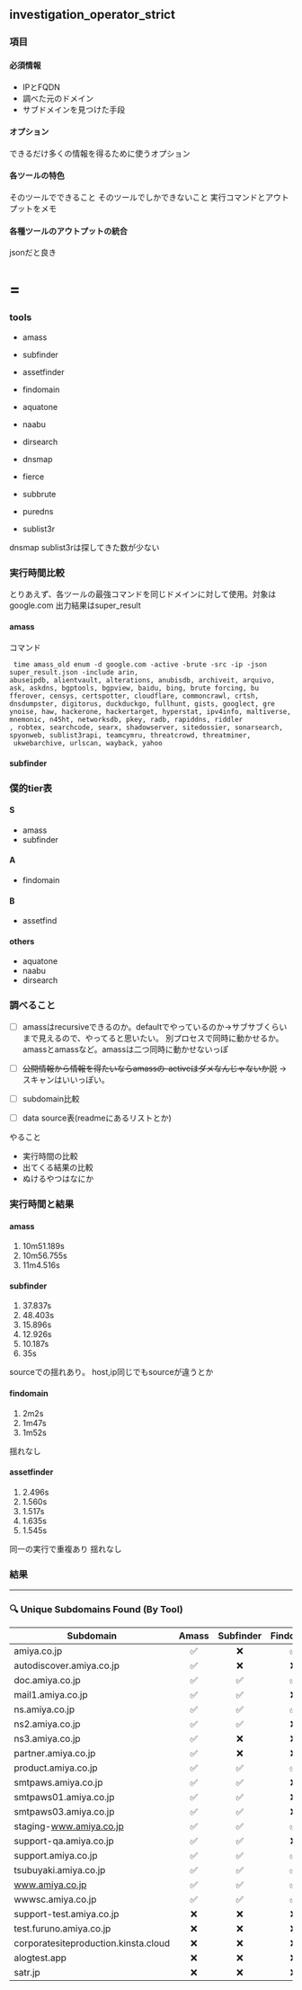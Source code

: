 ## investigation_operator_strict

### 項目
#### 必須情報
- IPとFQDN
- 調べた元のドメイン
- サブドメインを見つけた手段
#### オプション
できるだけ多くの情報を得るために使うオプション
#### 各ツールの特色
そのツールでできること
そのツールでしかできないこと
実行コマンドとアウトプットをメモ
#### 各種ツールのアウトプットの統合
jsonだと良き

=
=
### tools
- amass
- subfinder
- assetfinder
- findomain
- aquatone
- naabu
- dirsearch



- dnsmap
- fierce
- subbrute
- puredns
- sublist3r

dnsmap sublist3rは探してきた数が少ない



### 実行時間比較
とりあえず、各ツールの最強コマンドを同じドメインに対して使用。対象はgoogle.com
出力結果はsuper_result

#### amass
コマンド
```
 time amass_old enum -d google.com -active -brute -src -ip -json super_result.json -include arin,
abuseipdb, alientvault, alterations, anubisdb, archiveit, arquivo, ask, askdns, bgptools, bgpview, baidu, bing, brute forcing, bu
fferover, censys, certspotter, cloudflare, commoncrawl, crtsh, dnsdumpster, digitorus, duckduckgo, fullhunt, gists, googlect, gre
ynoise, haw, hackerone, hackertarget, hyperstat, ipv4info, maltiverse, mnemonic, n45ht, networksdb, pkey, radb, rapiddns, riddler
, robtex, searchcode, searx, shadowserver, sitedossier, sonarsearch, spyonweb, sublist3rapi, teamcymru, threatcrowd, threatminer,
 ukwebarchive, urlscan, wayback, yahoo
```

#### subfinder




### 僕的tier表

#### S
- amass
- subfinder
#### A
- findomain
#### B
- assetfind

#### others
- aquatone
- naabu
- dirsearch


### 調べること
- [ ] amassはrecursiveできるのか。defaultでやっているのか->サブサブくらいまで見えるので、やってると思いたい。
別プロセスで同時に動かせるか。amassとamassなど。amassは二つ同時に動かせないっぽ

- [ ] ~~公開情報から情報を得たいならamassの-activeはダメなんじゃないか説~~ -> スキャンはいいっぽい。

- [ ] subdomain比較
- [ ] data source表(readmeにあるリストとか)

やること
- 実行時間の比較
- 出てくる結果の比較
- ぬけるやつはなにか



### 実行時間と結果
#### amass
1. 10m51.189s
2. 10m56.755s
3. 11m4.516s


#### subfinder
1. 37.837s
2. 48.403s
3. 15.896s
4. 12.926s
5. 10.187s
6. 35s

sourceでの揺れあり。
host,ip同じでもsourceが違うとか


#### findomain
1. 2m2s
2. 1m47s
3. 1m52s

揺れなし
#### assetfinder
1. 2.496s
2. 1.560s
3. 1.517s
4. 1.635s
5. 1.545s

同一の実行で重複あり
揺れなし


### 結果
---
### 🔍 Unique Subdomains Found (By Tool)

| Subdomain                      | Amass | Subfinder | Findomain | Assetfinder |
|-------------------------------|:-----:|:---------:|:---------:|:-----------:|
| amiya.co.jp                   | ✅    | ❌        | ✅        | ✅          |
| autodiscover.amiya.co.jp      | ✅    | ❌        | ❌        | ❌          |
| doc.amiya.co.jp               | ✅    | ✅        | ✅        | ✅          |
| mail1.amiya.co.jp             | ✅    | ✅        | ❌        | ✅          |
| ns.amiya.co.jp                | ✅    | ✅        | ✅        | ✅          |
| ns2.amiya.co.jp               | ✅    | ✅        | ❌        | ✅          |
| ns3.amiya.co.jp               | ✅    | ❌        | ❌        | ❌          |
| partner.amiya.co.jp           | ✅    | ❌        | ❌        | ❌          |
| product.amiya.co.jp           | ✅    | ✅        | ✅        | ✅          |
| smtpaws.amiya.co.jp           | ✅    | ✅        | ❌        | ✅          |
| smtpaws01.amiya.co.jp         | ✅    | ✅        | ❌        | ✅          |
| smtpaws03.amiya.co.jp         | ✅    | ✅        | ❌        | ✅          |
| staging-www.amiya.co.jp       | ✅    | ✅        | ✅        | ✅          |
| support-qa.amiya.co.jp        | ✅    | ✅        | ❌        | ✅          |
| support.amiya.co.jp           | ✅    | ✅        | ✅        | ✅          |
| tsubuyaki.amiya.co.jp         | ✅    | ✅        | ✅        | ✅          |
| www.amiya.co.jp               | ✅    | ✅        | ✅        | ✅          |
| wwwsc.amiya.co.jp             | ✅    | ✅        | ✅        | ✅          |
| support-test.amiya.co.jp      | ❌    | ❌        | ❌        | ✅          |
| test.furuno.amiya.co.jp       | ❌    | ❌        | ❌        | ✅          |
| corporatesiteproduction.kinsta.cloud | ❌ | ❌ | ❌ | ✅ |
| alogtest.app                  | ❌    | ❌        | ❌        | ✅          |
| satr.jp                       | ❌    | ❌        | ❌        | ✅          |

